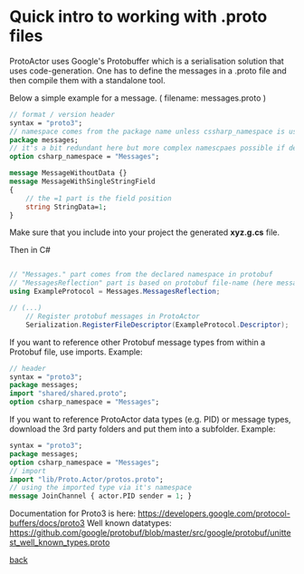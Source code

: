 
# Quick intro to working with .proto files
ProtoActor uses Google's Protobuffer which is a serialisation solution that uses code-generation. One has to define the messages in a .proto file and then compile them with a standalone tool.

Below a simple example for a message. ( filename: messages.proto )
```protobuf
// format / version header
syntax = "proto3";
// namespace comes from the package name unless cssharp_namespace is used
package messages;
// it's a bit redundant here but more complex namescpaes possible if desired
option csharp_namespace = "Messages";

message MessageWithoutData {}
message MessageWithSingleStringField
{
	// the =1 part is the field position
	string StringData=1;
}
```

Make sure that you include into your project the generated **xyz.g.cs** file.

Then in C#
```CS

// "Messages." part comes from the declared namespace in protobuf
// "MessagesReflection" part is based on protobuf file-name (here messages.proto)
using ExampleProtocol = Messages.MessagesReflection;

// (...)
	// Register protobuf messages in ProtoActor
	Serialization.RegisterFileDescriptor(ExampleProtocol.Descriptor);

```
If you want to reference other Protobuf message types from within a Protobuf file, use imports. Example:
```protobuf
// header
syntax = "proto3";
package messages;
import "shared/shared.proto";
option csharp_namespace = "Messages";
```

If you want to reference ProtoActor data types (e.g. PID) or message types, download the 3rd party folders and put them into a subfolder. Example:
```protobuf
syntax = "proto3";
package messages;
option csharp_namespace = "Messages";
// import
import "lib/Proto.Actor/protos.proto";
// using the imported type via it's namespace
message JoinChannel { actor.PID sender = 1; }
```

Documentation for Proto3 is here: https://developers.google.com/protocol-buffers/docs/proto3
Well known datatypes: https://github.com/google/protobuf/blob/master/src/google/protobuf/unittest_well_known_types.proto

[back](../README.md)